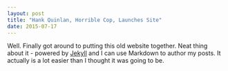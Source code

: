 ```yaml
---
layout: post
title: "Hank Quinlan, Horrible Cop, Launches Site"
date: 2015-07-17
---
```


Well. Finally got around to putting this old website together. Neat thing about it - powered by 
[Jekyll](http://jekyllrb.com) and I can use Markdown to author my posts. It actually is a lot easier than I 
thought it was going to be.

